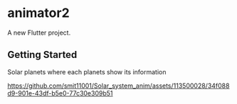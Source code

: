 # animator2

A new Flutter project.

## Getting Started

Solar planets where each planets show its information




https://github.com/smit11001/Solar_system_anim/assets/113500028/34f088d9-901e-43df-b5e0-77c30e309b51



